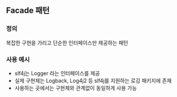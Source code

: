 ## Facade 패턴

### 정의
복잡한 구현을 가리고 단순한 인터페이스만 제공하는 패턴

### 사용 예시
- slf4j는 Logger 라는 인터페이스를 제공
- 실제 구현체는 Logback, Log4j2 등 slf4j를 지원하는 로깅 패키지에 존재 
- 사용하는 곳에서는 구현체와 관계없이 동일하게 사용 가능
